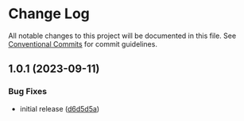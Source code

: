 # Change Log

All notable changes to this project will be documented in this file.
See [Conventional Commits](https://conventionalcommits.org) for commit guidelines.

## 1.0.1 (2023-09-11)

### Bug Fixes

- initial release ([d6d5d5a](https://github.com/codsen/codsen/commit/d6d5d5ab5f206240cb6399489078edc4f72d741a))
